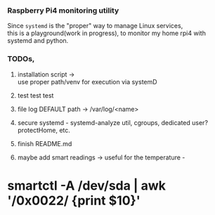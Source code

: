 

### Raspberry Pi4 monitoring utility

Since `systemd` is the "proper" way to manage Linux services,  
this is a playground(work in progress), to monitor my home rpi4 with systemd and python.

### TODOs, 


1. installation script ->  
    use proper path/venv for execution via systemD

2. test test test
3. file log DEFAULT path -> /var/log/\<name\>
4. secure systemd - systemd-analyze util, cgroups, dedicated user? protectHome, etc.

5. finish README.md

6. maybe add smart readings -> useful for the temperature - 
#   smartctl -A /dev/sda | awk '/0x0022/ {print $10}' 